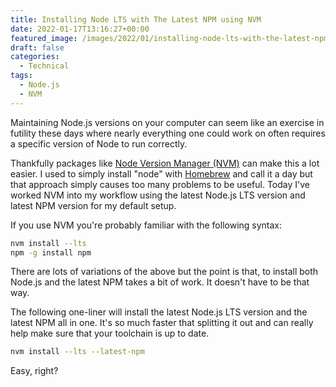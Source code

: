 ```yaml
---
title: Installing Node LTS with The Latest NPM using NVM
date: 2022-01-17T13:16:27+00:00
featured_image: /images/2022/01/installing-node-lts-with-the-latest-npm-using-nvm.jpg
draft: false
categories:
  - Technical
tags:
  - Node.js
  - NVM
---
```


Maintaining Node.js versions on your computer can seem like an exercise in futility these days where nearly everything one could work on often requires a specific version of Node to run correctly.

Thankfully packages like [Node Version Manager (NVM)][1] can make this a lot easier. I used to simply install "node" with [Homebrew][2] and call it a day but that approach simply causes too many problems to be useful. Today I've worked NVM into my workflow using the latest Node.js LTS version and latest NPM version for my default setup.

If you use NVM you're probably familiar with the following syntax:

``` bash
nvm install --lts
npm -g install npm
```

There are lots of variations of the above but the point is that, to install both Node.js and the latest NPM takes a bit of work. It doesn't have to be that way.

The following one-liner will install the latest Node.js LTS version and the latest NPM all in one. It's so much faster that splitting it out and can really help make sure that your toolchain is up to date.

``` bash
nvm install --lts --latest-npm
```

Easy, right?

 [1]: https://github.com/nvm-sh/nvm
 [2]: https://brew.sh